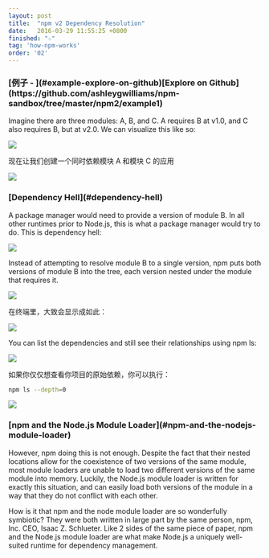 ```yaml
---
layout: post
title:  "npm v2 Dependency Resolution"
date:   2016-03-29 11:55:25 +0800
finished: "☆"
tag: 'how-npm-works'
order: '02'
---
```


<h3 id="example-explore-on-github">[例子 - ](#example-explore-on-github)[Explore on Github](https://github.com/ashleygwilliams/npm-sandbox/tree/master/npm2/example1)</h3>


Imagine there are three modules: A, B, and C. A requires B at v1.0, and C also requires B, but at v2.0. We can visualize this like so:

![](https://docs.npmjs.com/images/how-npm-works/deps1.png)

现在让我们创建一个同时依赖模块 A 和模块 C 的应用

![](https://docs.npmjs.com/images/how-npm-works/deps2.png)


<h3 id="dependency-hell">[Dependency Hell](#dependency-hell)</h3>

A package manager would need to provide a version of module B. In all other runtimes prior to Node.js, this is what a package manager would try to do. This is dependency hell:

![](https://docs.npmjs.com/images/how-npm-works/deps3.png)

Instead of attempting to resolve module B to a single version, npm puts both versions of module B into the tree, each version nested under the module that requires it.

![](https://docs.npmjs.com/images/how-npm-works/deps4.png)

在终端里，大致会显示成如此：

![](https://docs.npmjs.com/images/how-npm-works/tree.png)

You can list the dependencies and still see their relationships using npm ls:

![](https://docs.npmjs.com/images/how-npm-works/npmls.png)

如果你仅仅想查看你项目的原始依赖，你可以执行：

``` bash
npm ls --depth=0
```

![](https://docs.npmjs.com/images/how-npm-works/npmlsdepth0.png)

<h3 id="npm-and-the-nodejs-module-loader">[npm and the Node.js Module Loader](#npm-and-the-nodejs-module-loader)</h3>

However, npm doing this is not enough. Despite the fact that their nested locations allow for the coexistence of two versions of the same module, most module loaders are unable to load two different versions of the same module into memory. Luckily, the Node.js module loader is written for exactly this situation, and can easily load both versions of the module in a way that they do not conflict with each other.

How is it that npm and the node module loader are so wonderfully symbiotic? They were both written in large part by the same person, npm, Inc. CEO, Isaac Z. Schlueter. Like 2 sides of the same piece of paper, npm and the Node.js module loader are what make Node.js a uniquely well-suited runtime for dependency management.
